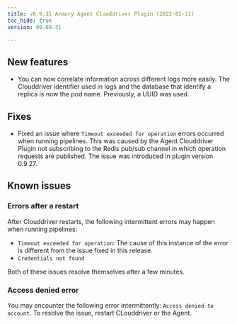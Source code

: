 ```yaml
---
title: v0.9.31 Armory Agent Clouddriver Plugin (2022-01-11)
toc_hide: true
version: 00.09.31

---
```


## New features 

* You can now correlate information across different logs more easily. The Clouddriver identifier used in logs and the database that identify a replica is now the pod name. Previously, a UUID was used.

## Fixes

* Fixed an issue where `Timeout exceeded for operation` errors occurred when running pipelines. This was caused by the Agent Clouddriver Plugin not subscribing to the Redis pub/sub channel in which operation requests are published. The issue was introduced in plugin version 0.9.27.

## Known issues

### Errors after a restart

After Clouddriver restarts, the following intermittent errors may happen when running pipelines:

* `Timeout exceeded for operation`: The cause of this instance of the error is different from the issue fixed in this release.
* `Credentials not found`

Both of these issues resolve themselves after a few minutes.

### Access denied error

You may encounter the following error intermittently: `Access denied to account`. To resolve the issue, restart CLouddriver or the Agent.